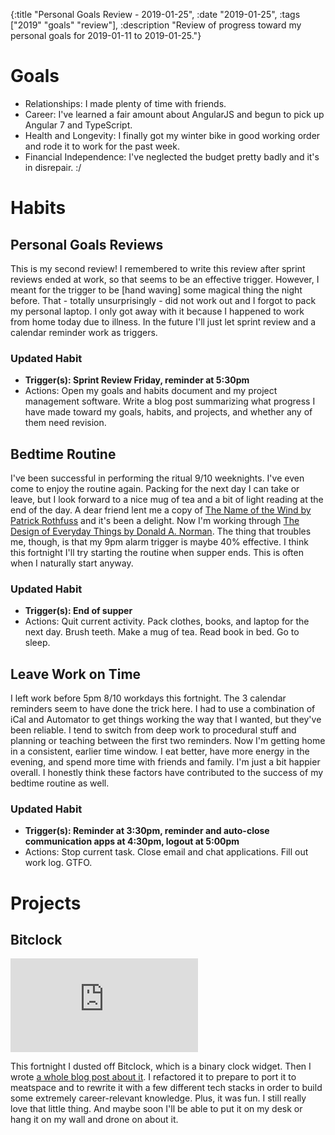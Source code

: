 {:title "Personal Goals Review - 2019-01-25", :date "2019-01-25", :tags ["2019" "goals" "review"], :description "Review of progress toward my personal goals for 2019-01-11 to 2019-01-25."}


# Goals
* Relationships: I made plenty of time with friends.
* Career: I've learned a fair amount about AngularJS and begun to pick up Angular 7 and TypeScript.
* Health and Longevity: I finally got my winter bike in good working order and rode it to work for the past week.
* Financial Independence: I've neglected the budget pretty badly and it's in disrepair. :/

# Habits
## Personal Goals Reviews
This is my second review! I remembered to write this review after sprint reviews ended at work, so that seems to be an effective trigger. However, I meant for the trigger to be [hand waving] some magical thing the night before. That - totally unsurprisingly - did not work out and I forgot to pack my personal laptop. I only got away with it because I happened to work from home today due to illness. In the future I'll just let sprint review and a calendar reminder work as triggers.

### Updated Habit
* **Trigger(s): Sprint Review Friday, reminder at 5:30pm**
* Actions: Open my goals and habits document and my project management software. Write a blog post summarizing what progress I have made toward my goals, habits, and projects, and whether any of them need revision.

## Bedtime Routine
I've been successful in performing the ritual 9/10 weeknights. I've even come to enjoy the routine again. Packing for the next day I can take or leave, but I look forward to a nice mug of tea and a bit of light reading at the end of the day. A dear friend lent me a copy of [The Name of the Wind by Patrick Rothfuss](https://en.wikipedia.org/wiki/The_Name_of_the_Wind) and it's been a delight. Now I'm working through [The Design of Everyday Things by Donald A. Norman](https://en.wikipedia.org/wiki/The_Design_of_Everyday_Things). The thing that troubles me, though, is that my 9pm alarm trigger is maybe 40% effective. I think this fortnight I'll try starting the routine when supper ends. This is often when I naturally start anyway.

### Updated Habit
* **Trigger(s): End of supper**
* Actions: Quit current activity. Pack clothes, books, and laptop for the next day. Brush teeth. Make a mug of tea. Read book in bed. Go to sleep.

## Leave Work on Time
I left work before 5pm 8/10 workdays this fortnight. The 3 calendar reminders seem to have done the trick here. I had to use a combination of iCal and Automator to get things working the way that I wanted, but they've been reliable. I tend to switch from deep work to procedural stuff and planning or teaching between the first two reminders. Now I'm getting home in a consistent, earlier time window. I eat better, have more energy in the evening, and spend more time with friends and family. I'm just a bit happier overall. I honestly think these factors have contributed to the success of my bedtime routine as well.

### Updated Habit
* **Trigger(s): Reminder at 3:30pm, reminder and auto-close communication apps at 4:30pm, logout at 5:00pm**
* Actions: Stop current task. Close email and chat applications. Fill out work log. GTFO.

# Projects
## Bitclock
<iframe src="https://lucidmachine.github.io/bitclock/" style="border: none; height: 150px"></iframe>

This fortnight I dusted off Bitclock, which is a binary clock widget. Then I wrote [a whole blog post about it](/refactoring-bitclock.html). I refactored it to prepare to port it to meatspace and to rewrite it with a few different tech stacks in order to build some extremely career-relevant knowledge. Plus, it was fun. I still really love that little thing. And maybe soon I'll be able to put it on my desk or hang it on my wall and drone on about it.